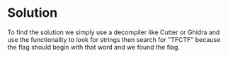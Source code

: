 # Solution

To find the solution we simply use a decompiler like Cutter or Ghidra and use the functionality to look for strings then search for "TFCTF" because the flag should begin with that word and we found the flag.